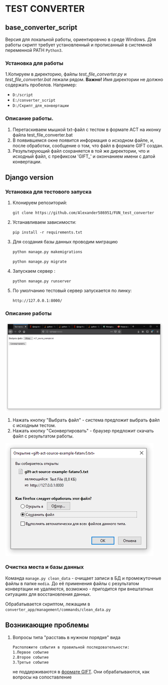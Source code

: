 # TEST CONVERTER

## base_converter_script

Версия для локальной работы, ориентировчно в среде Windows. 
Для работы скрипт требует установленный и прописанный в системной переменной PATH `Python3`.

### Установка для работы

1.Копируем в директорию, файлы _test_file_converter.py_ и _test_file_converter.bat_ лежали рядом. **Важно!** Имя директории не должно содержать пробелов.
Например:
 - `D:/script`
 - `E:/converter_script`
 - `D:/Скрипт_для_конвертации`

### Описание работы.
1. Перетаскиваем мышкой txt-файл с тестом в формате АСТ на иконку файла test_file_converter.bat
2. В появившемся окне появится информация о исходном файле, и, после обработки, сообщение о том, что файл в формате GIFT создан.
3. Результирующий файл сохраняется в той же директории, что и исходный файл, с префиксом 'GIFT_' и окончанием имени с датой конвертации.

## Django version

### Установка для тестового запуска

1. Клонируем репозиторий:

    `git clone https://github.com/Alexander586951/FUN_test_converter`

2. Устанавливаем зависимости:

    `pip install -r requirements.txt`

3. Для создания базы данных проводим миграцию

    `python manage.py makemigrations`

    `python manage.py migrate`

4. Запускаем сервер :

    `python manage.py runserver`
    
5. По умолчанию тестовый сервер запускается по линку:

    `http://127.0.0.1:8000/` 

### Описание работы

![screenshot_1](https://github.com/Alexander586951/FUN_test_converter/blob/master/media/images/2020-01-30_16-23-36.png?raw=true "Вид формы")

1. Нажать кнопку "Выбрать файл" - система предложит выбрать файл с исходным тестом.
2. Нажать кнопку "Сконвертировать" -  браузер предложит скачать файл с результатом работы.

![screenshot_2](https://github.com/Alexander586951/FUN_test_converter/blob/master/media/images/2020-01-30_16-23-56.png?raw=true "Сохранение файла")


### Очистка места и базы данных

Команда `manage.py clean_data` - очищает записи в БД и промежуточные файлы в папке `media`. До её применения файлы с результатом конвертации не удаляются, возможно - пригодится при внештатных ситуациях для восстановления данных. 

Обрабатывается скриптом, лежащим в `converter_app/management/commands/clean_data.py`


## Возникающие проблемы

1. Вопросы типа "расставь в нужном порядке" вида
    ```
    Расположите события в правильной последовательности:
    1.Первое событие
    2.Второе событие
    3.Третье событие
    ```
    не поддерживаются в [формате GIFT](https://docs.moodle.org/38/en/GIFT_format). Они обрабатываются, как вопросы на сопоставление
